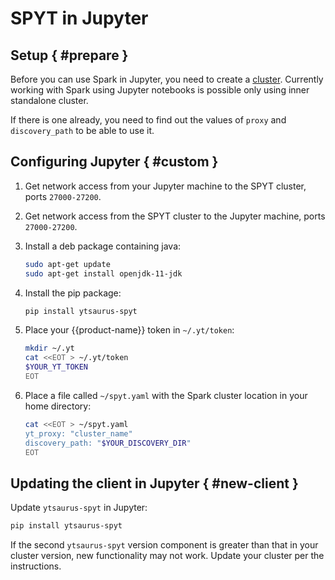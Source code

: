 # SPYT in Jupyter

## Setup { #prepare }

Before you can use Spark in Jupyter, you need to create a [cluster](../../../../../user-guide/data-processing/spyt/cluster/cluster-start.md). Currently working with Spark using Jupyter notebooks is possible only using inner standalone cluster.

If there is one already, you need to find out the values of `proxy` and `discovery_path` to be able to use it.

## Configuring Jupyter { #custom }

1. Get network access from your Jupyter machine to the SPYT cluster, ports `27000-27200`.
2. Get network access from the SPYT cluster to the Jupyter machine, ports `27000-27200`.
3. Install a deb package containing java:
   ```bash
   sudo apt-get update
   sudo apt-get install openjdk-11-jdk

   ```
4. Install the pip package:

   ```bash
   pip install ytsaurus-spyt

   ```
5. Place your {{product-name}} token in `~/.yt/token`:
   ```bash
   mkdir ~/.yt
   cat <<EOT > ~/.yt/token
   $YOUR_YT_TOKEN
   EOT
   ```
6. Place a file called `~/spyt.yaml` with the Spark cluster location in your home directory:

   ```bash
   cat <<EOT > ~/spyt.yaml
   yt_proxy: "cluster_name"
   discovery_path: "$YOUR_DISCOVERY_DIR"
   EOT
   ```

## Updating the client in Jupyter { #new-client }

Update `ytsaurus-spyt` in Jupyter:

```bash
pip install ytsaurus-spyt
```
If the second `ytsaurus-spyt` version component is greater than that in your cluster version, new functionality may not work. Update your cluster per the instructions.




